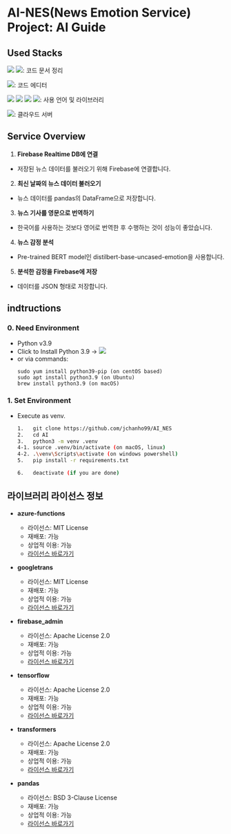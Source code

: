 # AI-NES(News Emotion Service) Project: AI Guide


## Used Stacks

<img src="https://img.shields.io/badge/github-181717?style=for-the-badge&logo=github&logoColor=white"> <img src="https://img.shields.io/badge/notion-000000?style=for-the-badge&logo=notion&logoColor=white">: 코드 문서 정리

<img src="https://img.shields.io/badge/VScode-007ACC?style=for-the-badge&logo=visualstudiocode&logoColor=white">: 코드 에디터

<img src="https://img.shields.io/badge/Python-3776AB.svg?&style=for-the-badge&logo=Python&logoColor=white"> <img src="https://img.shields.io/badge/pandas-3776AB?style=for-the-badge&logo=pandas&logoColor=white"> <img src="https://img.shields.io/badge/Tensorflow-FF8C00?style=for-the-badge&logo=Tensorflow&logoColor=white">  <img src="https://img.shields.io/badge/scikit--learn-FF8C00?style=for-the-badge&logo=scikit-learn&logoColor=white">: 사용 언어 및 라이브러리

<img src="https://img.shields.io/badge/azure-61DAFB?style=for-the-badge&logo=azure&logoColor=white">: 클라우드 서버


## Service Overview
1. **Firebase Realtime DB에 연결**
  - 저장된 뉴스 데이터를 불러오기 위해 Firebase에 연결합니다.
2. **최신 날짜의 뉴스 데이터 불러오기**
  - 뉴스 데이터를 pandas의 DataFrame으로 저장합니다.
3. **뉴스 기사를 영문으로 번역하기**
  - 한국어를 사용하는 것보다 영어로 번역한 후 수행하는 것이 성능이 좋았습니다.
4. **뉴스 감정 분석**
  - Pre-trained BERT model인 distilbert-base-uncased-emotion을 사용합니다.
5. **분석한 감정을 Firebase에 저장**
  - 데이터를 JSON 형태로 저장합니다.


## indtructions
### 0. Need Environment
- Python v3.9
- Click to Install Python 3.9 -> <a src=https://www.python.org/downloads/release/python-3918><img src="https://img.shields.io/badge/Python-3776AB.svg?&style=for-the-badge&logo=Python&logoColor=white"></a>
- or via commands:
  ```
  sudo yum install python39-pip (on centOS based)
  sudo apt install python3.9 (on Ubuntu)
  brew install python3.9 (on macOS)
  ```

### 1. Set Environment
- Execute as venv.
  ```bash
  1.   git clone https://github.com/jchanho99/AI_NES
  2.   cd AI
  3.   python3 -m venv .venv
  4-1. source .venv/bin/activate (on macOS, linux)
  4-2. .\venv\Scripts\activate (on windows powershell)
  5.   pip install -r requirements.txt
  
  6.   deactivate (if you are done)
  ```

## 라이브러리 라이선스 정보
- **azure-functions**
  - 라이선스: MIT License
  - 재배포: 가능
  - 상업적 이용: 가능
  - [라이선스 바로가기](https://github.com/Azure/azure-functions-python-library/blob/dev/LICENSE)

- **googletrans**
  - 라이선스: MIT License
  - 재배포: 가능
  - 상업적 이용: 가능
  - [라이선스 바로가기](https://github.com/ssut/py-googletrans/blob/master/LICENSE)

- **firebase_admin**
  - 라이선스: Apache License 2.0
  - 재배포: 가능
  - 상업적 이용: 가능
  - [라이선스 바로가기](https://github.com/firebase/firebase-admin-python/blob/master/LICENSE)

- **tensorflow**
  - 라이선스: Apache License 2.0
  - 재배포: 가능
  - 상업적 이용: 가능
  - [라이선스 바로가기](https://github.com/tensorflow/tensorflow/blob/master/LICENSE)

- **transformers**
  - 라이선스: Apache License 2.0
  - 재배포: 가능
  - 상업적 이용: 가능
  - [라이선스 바로가기](https://github.com/huggingface/transformers/blob/main/LICENSE)

- **pandas**
  - 라이선스: BSD 3-Clause License
  - 재배포: 가능
  - 상업적 이용: 가능
  - [라이선스 바로가기](https://github.com/pandas-dev/pandas/blob/main/LICENSE)

